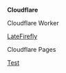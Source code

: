 **Cloudflare**

Cloudflare Worker

[LateFirefly](https://late-firefly-9653.aliairlord.workers.dev/23fba8cf-9222-4a42-bc4a-dc4988e6f0a1)

Cloudflare Pages

[Test](https://home-dasher.pages.dev/login)
